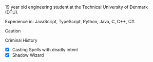 19 year old engineering student at the Technical University of Denmark (DTU).

Experience in:
JavaScript, TypeScript, Python, Java, C, C++, C#.

>[!CAUTION]
>Criminal History
>
> - [x] Casting Spells with deadly intent
> - [x] Shadow Wizard
